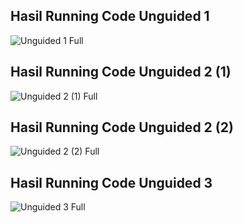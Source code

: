 ## Hasil Running Code Unguided 1
![Unguided 1 Full](https://github.com/AndreasBesar29/STRUKTUR-DATA-ASSIGNMENT/assets/161665251/3bf3ec57-6ee2-484c-8f75-6a0095f00ea9)

## Hasil Running Code Unguided 2 (1)
![Unguided 2 (1) Full](https://github.com/AndreasBesar29/STRUKTUR-DATA-ASSIGNMENT/assets/161665251/a8d6e268-0680-47a0-a445-68dd31c9d841)

## Hasil Running Code Unguided 2 (2)
![Unguided 2 (2) Full](https://github.com/AndreasBesar29/STRUKTUR-DATA-ASSIGNMENT/assets/161665251/e68aa487-54ac-455d-b1c6-b86c8a4277fe)

## Hasil Running Code Unguided 3
![Unguided 3 Full](https://github.com/AndreasBesar29/STRUKTUR-DATA-ASSIGNMENT/assets/161665251/11316a3b-a369-4e33-aa15-9056cc02ad00)
